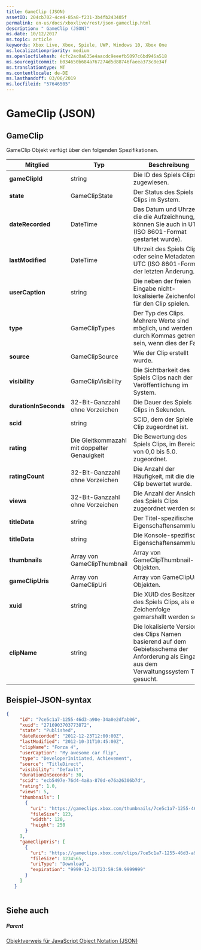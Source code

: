 ```yaml
---
title: GameClip (JSON)
assetID: 204cb702-4ce4-85a8-f231-3b4fb243405f
permalink: en-us/docs/xboxlive/rest/json-gameclip.html
description: " GameClip (JSON)"
ms.date: 10/12/2017
ms.topic: article
keywords: Xbox Live, Xbox, Spiele, UWP, Windows 10, Xbox One
ms.localizationpriority: medium
ms.openlocfilehash: 4cfc2ac0a635e4aacdc9eeefb5097c6bd946a518
ms.sourcegitcommit: b034650b684a767274d5d88746faeea373c8e34f
ms.translationtype: MT
ms.contentlocale: de-DE
ms.lasthandoff: 03/06/2019
ms.locfileid: "57646505"
---
```

# <a name="gameclip-json"></a>GameClip (JSON)
 
<a id="ID4EO"></a>

 
## <a name="gameclip"></a>GameClip
 
GameClip Objekt verfügt über den folgenden Spezifikationen.
 
| Mitglied| Typ| Beschreibung| 
| --- | --- | --- | 
| <b>gameClipId</b>| string| Die ID des Spiels Clips zugewiesen.| 
| <b>state</b>| GameClipState| Der Status des Spiels Clips im System.| 
| <b>dateRecorded</b>| DateTime| Das Datum und Uhrzeit, die die Aufzeichnung, können Sie auch in UTC (ISO 8601-Format gestartet wurde).| 
| <b>lastModified</b>| DateTime| Uhrzeit des Spiels Clips oder seine Metadaten in UTC (ISO 8601-Format) der letzten Änderung.| 
| <b>userCaption</b>| string| Die neben der freien Eingabe nicht-lokalisierte Zeichenfolge für den Clip spielen.| 
| <b>type</b>| GameClipTypes| Der Typ des Clips. Mehrere Werte sind möglich, und werden durch Kommas getrennt sein, wenn dies der Fall.| 
| <b>source</b>| GameClipSource| Wie der Clip erstellt wurde.| 
| <b>visibility</b>| GameClipVisibility| Die Sichtbarkeit des Spiels Clips nach der Veröffentlichung im System.| 
| <b>durationInSeconds</b>| 32-Bit-Ganzzahl ohne Vorzeichen| Die Dauer des Spiels Clips in Sekunden.| 
| <b>scid</b>| string| SCID, dem der Spiele Clip zugeordnet ist.| 
| <b>rating</b>| Die Gleitkommazahl mit doppelter Genauigkeit| Die Bewertung des Spiels Clips, im Bereich von 0,0 bis 5.0. zugeordnet.| 
| <b>ratingCount</b>| 32-Bit-Ganzzahl ohne Vorzeichen| Die Anzahl der Häufigkeit, mit die dieser Clip bewertet wurde.| 
| <b>views</b>| 32-Bit-Ganzzahl ohne Vorzeichen| Die Anzahl der Ansichten des Spiels Clips zugeordnet werden soll.| 
| <b>titleData</b>| string| Der Titel-spezifische Eigenschaftensammlung.| 
| <b>titleData</b>| string| Die Konsole-spezifische Eigenschaftensammlung.| 
| <b>thumbnails</b>| Array von GameClipThumbnail| Array von GameClipThumbnail-Objekten.| 
| <b>gameClipUris</b>| Array von GameClipUri| Array von GameClipUri-Objekten.| 
| <b>xuid</b>| string| Die XUID des Besitzers des Spiels Clips, als eine Zeichenfolge gemarshallt werden soll.| 
| <b>clipName</b>| string| Die lokalisierte Version des Clips Namen basierend auf dem Gebietsschema der Anforderung als Eingabe aus dem Verwaltungssystem Titel gesucht.| 
  
<a id="ID4ERH"></a>

 
## <a name="sample-json-syntax"></a>Beispiel-JSON-syntax
 

```json
{
     "id": "7ce5c1a7-1255-46d3-a90e-34a0e2dfab06",
     "xuid": "2716903703773872",
     "state": "Published", 
     "dateRecorded": "2012-12-23T12:00:00Z",
     "lastModified": "2012-10-31T10:45:00Z",
     "clipName": "Forza 4",
     "userCaption": "My awesome car flip",
     "type": "DeveloperInitiated, Achievement",
     "source": "TitleDirect",
     "visibility": "Default",
     "durationInSeconds": 30,
     "scid": "ecb5497e-76d4-4a8a-870d-e76a26306b7d",
     "rating": 1.0,
     "views": 5,
     "thumbnails": [
       {
         "uri": "https://gameclips.xbox.com/thumbnails/7ce5c1a7-1255-46d3-a90e-34a0e2dfab06/small.jpg",
         "fileSize": 123,
         "width": 120,
         "height": 250
       }
     ],
     "gameClipUris": [
       {
         "uri": "https://gameclips.xbox.com/clips/7ce5c1a7-1255-46d3-a90e-34a0e2dfab06/clip.mp4",
         "fileSize": 1234565,
         "uriType": "Download",
         "expiration": "9999-12-31T23:59:59.9999999"
       }
     ]
   }
    
```

  
<a id="ID4E1H"></a>

 
## <a name="see-also"></a>Siehe auch
 
<a id="ID4E3H"></a>

 
##### <a name="parent"></a>Parent 

[Objektverweis für JavaScript Object Notation (JSON)](atoc-xboxlivews-reference-json.md)

   